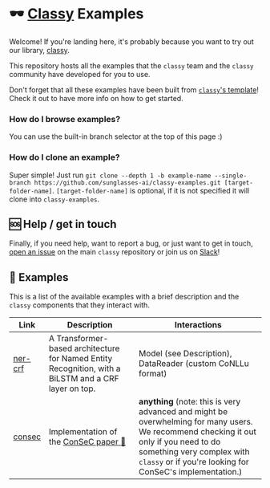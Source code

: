 # :dark_sunglasses: [Classy](https://github.com/sunglasses-ai/classy) Examples

Welcome! If you're landing here, it's probably because you want to try out our library, [classy](https://github.com/sunglasses-ai/classy).

This repository hosts all the examples that the `classy` team and the `classy` community have developed for you to use. 

Don't forget that all these examples have been built from [`classy`'s template](https://github.com/sunglasses-ai/classy-template)! Check it out to have more info on how to get started.

### How do I browse examples?

You can use the built-in branch selector at the top of this page :)

### How do I clone an example?

Super simple! Just run `git clone --depth 1 -b example-name --single-branch https://github.com/sunglasses-ai/classy-examples.git [target-folder-name]`. `[target-folder-name]` is optional, if it is not specified it will clone into `classy-examples`.


## :sos: Help / get in touch

Finally, if you need help, want to report a bug, or just want to get in touch, [open an issue](https://github.com/sunglasses-ai/classy/issues/new) on the main `classy` repository or join us on [Slack](https://sunglasses-ai.slack.com)!

## :rocket: Examples

This is a list of the available examples with a brief description and the `classy` components that they interact with.

Link | Description | Interactions
--- | --- | ---
[ner-crf](https://github.com/sunglasses-ai/classy-examples/tree/ner-crf) | A Transformer-based architecture for Named Entity Recognition, with a BiLSTM and a CRF layer on top. | Model (see Description), DataReader (custom CoNLLu format)
[consec](https://github.com/sunglasses-ai/classy-examples/tree/consec) | Implementation of the [ConSeC paper :scroll:](TODO) | **anything** (note: this is very advanced and might be overwhelming for many users. We recommend checking it out only if you need to do something very complex with `classy` or if you're looking for ConSeC's implementation.)
